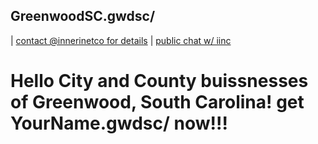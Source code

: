 ## GreenwoodSC.gwdsc/ 

| [contact @innerinetco for details](https://twitter.com/innerinetco) | [public chat w/ iinc](https://matrix.to/#/#pub.iinc:matrix.org) 

# Hello City and County buissnesses of Greenwood, South Carolina! get YourName.gwdsc/ now!!! 
